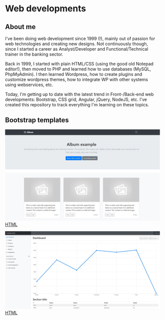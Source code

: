 # Web developments

## About me

I've been doing web development since 1999 (!), mainly out of passion for web technologies and creating new designs. Not continuously though, since I started a career as Analyst/Developer and Functional/Technical trainer in the banking sector.  

Back in 1999, I started with plain HTML/CSS (using the good old Notepad editor!), then moved to PHP and learned how to use databases (MySQL, PhpMyAdmin).  I then learned Wordpress, how to create plugins and customize wordpress themes, how to integrate WP with other systems using webservices, etc.  

Today, I'm getting up to date with the latest trend in Front-/Back-end web developments: Bootstrap, CSS grid, Angular, jQuery, NodeJS, etc.  I've created this repository to track everything I'm learning on these topics.

## Bootstrap templates

![alt text](templates/bootstrap1.jpg?raw=true "Album")
[HTML](templates/bootstrap1.html)

![alt text](templates/bootstrap2.jpg?raw=true "Dashboard")
[HTML](templates/bootstrap2.html)
